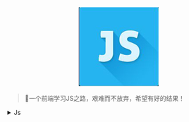 <!--
 * @Author: BeanDou
 * @LastEditors: BeanDou
 * @Date: 2020-06-08 10:02:46
 * @LastEditTime: 2020-06-08 10:34:30
 * @Description: File description
-->
<div align="center">
  <img src="../assets/images/js.jpg"/>
</div>

> 一个前端学习JS之路，艰难而不放弃，希望有好的结果！

<details>
  <summary>Js</summary>

- [ ] [Js Learning Records](https://github.com/notCoolBean/StudyNotes/tree/master/Js)

</details>
